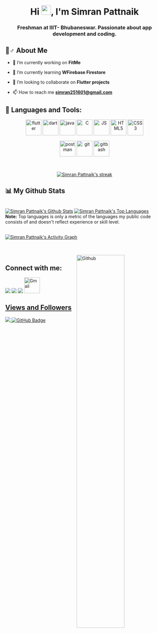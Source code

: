 <h1 align="center">Hi <img src="https://raw.githubusercontent.com/MartinHeinz/MartinHeinz/master/wave.gif" width="30px">, I'm Simran Pattnaik</h1>
<h3 align="center">Freshman at IIIT- Bhubaneswar. Passionate about app development and coding.</h3>


## 🙋♂️ About Me

- 🔭 I’m currently working on **FitMe**

- 🌱 I’m currently learning **WFirebase Firestore**

- 👯 I’m looking to collaborate on **Flutter projects**

- 📫 How to reach me **simran251601@gmail.com**

## 🚀 Languages and Tools:

<p align="center"> 
    <img alt="flutter" src="https://cdn.jsdelivr.net/gh/devicons/devicon/icons/flutter/flutter-original.svg" height="50px" width="auto"  />
    <img alt="dart" src="https://cdn.jsdelivr.net/gh/devicons/devicon/icons/dart/dart-original.svg" height="50px" width="auto"  />
    <img alt="java" src="https://cdn.jsdelivr.net/gh/devicons/devicon/icons/java/java-original.svg" height="50px" width="auto"  />    
    <img alt="C" src="https://cdn.jsdelivr.net/gh/devicons/devicon/icons/c/c-original.svg" height="50px" width="auto"  />
    <img alt="JS" src="https://cdn.jsdelivr.net/gh/devicons/devicon/icons/javascript/javascript-original.svg" height="50px" width="auto"  />
    <img alt="HTML5" src="https://cdn.jsdelivr.net/gh/devicons/devicon/icons/html5/html5-original-wordmark.svg" height="50px" width="auto"  />
    <img alt="CSS3" src="https://cdn.jsdelivr.net/gh/devicons/devicon/icons/css3/css3-original-wordmark.svg" height="50px" width="auto"  />
    
</p>
<p align="center"> 
    <img alt="postman" src="https://www.vectorlogo.zone/logos/getpostman/getpostman-icon.svg" height="50px" width="auto"  />
    <img alt="git" src="https://cdn.jsdelivr.net/gh/devicons/devicon/icons/git/git-original.svg" height="50px" width="auto"  />
    <img alt="gitbash" src="https://cdn.jsdelivr.net/gh/devicons/devicon/icons/bash/bash-original.svg" height="50px" width="auto"  />    
</p>
<br/>

<p align="center">
    <a href="https://github.com/Simran1604/github-readme-streak-stats">
        <img title="🔥 Get streak stats for your profile at git.io/streak-stats" alt="Simran Pattnaik's streak" src="https://github-readme-streak-stats.herokuapp.com/?user=Simran1604&theme=black-ice&hide_border=true&stroke=0000&background=060A0CD0"/>
    </a>
</p>

## 📊 My Github Stats

  <br/>
    <a href="https://github.com/Simran1604/github-readme-stats"><img alt="Simran Pattnaik's Github Stats" src="https://github-readme-stats.vercel.app/api?username=Simran1604&show_icons=true&count_private=true&theme=react&hide_border=true&bg_color=0D1117" /></a>
  <a href="https://github.com/Simran1604/github-readme-stats"><img alt="Simran Pattnaik's Top Languages" src="https://github-readme-stats.vercel.app/api/top-langs/?username=Simran1604&langs_count=8&count_private=true&layout=compact&theme=react&hide_border=true&bg_color=0D1117" /></a>
  <br/>
  <b>Note:</b> Top languages is only a metric of the languages my public code consists of and doesn't reflect experience or skill level.


<br/>
<br/>

<a href="https://github.com/Simran1604/github-readme-activity-graph"><img alt="Simran Pattnaik's Activity Graph" src="https://activity-graph.herokuapp.com/graph?username=Simran1604&bg_color=0D1117&color=5BCDEC&line=5BCDEC&point=FFFFFF&hide_border=true" /></a>

<br/>
<br/>
<img width="55%" align="right" alt="Github" src="https://raw.githubusercontent.com/onimur/.github/master/.resources/git-header.svg" />

## Connect with me:
<p align="left">

<a href = "https://www.linkedin.com/in/simran-pattnaik-529a59206/"><img src="https://img.icons8.com/fluent/48/000000/linkedin.png"/></a>
<a href = "https://twitter.com/shimmerinP"><img src="https://img.icons8.com/fluent/48/000000/twitter.png"/></a>
<a href = "https://www.instagram.com/_shimmerin_pattnaik/"><img src="https://img.icons8.com/fluent/48/000000/instagram-new.png"/></a>
<a href="mailto:simran251601@gmail.com"><img  alt="Gmail" src="https://www.logo.wine/a/logo/Gmail/Gmail-Logo.wine.svg" height="50px" width="auto" />
    
</p>

##  Views and Followers
<a href="https://github.com/Meghna-DAS/github-profile-views-counter">
    <img src="https://komarev.com/ghpvc/?username=Simran1604">
</a>
<a href="https://github.com/Simran1604?tab=followers"><img src="https://img.shields.io/github/followers/Simran1604?label=Followers&style=social" alt="GitHub Badge"></a>
